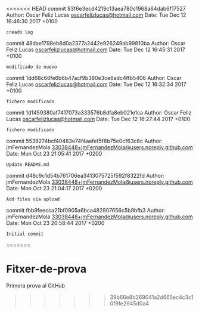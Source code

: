 <<<<<<< HEAD
commit 93f6e3ecd4219c13aea780c1968a64dab6f17527
Author: Oscar Feliz Lucas <oscarfelizlucas@hotmail.com>
Date:   Tue Dec 12 16:46:30 2017 +0100

    creado log

commit 48dae1798eb8d0a2377a2442e926249ab99810ba
Author: Oscar Feliz Lucas <oscarfelizlucas@hotmail.com>
Date:   Tue Dec 12 16:45:31 2017 +0100

    modificado de nuevo

commit 1dd68c66fe6b6b47acf9b380e3ce6adc4ffb5406
Author: Oscar Feliz Lucas <oscarfelizlucas@hotmail.com>
Date:   Tue Dec 12 16:32:34 2017 +0100

    fichero modificado

commit 1d1459380af7417073a333576b8dfa8eb021e1ca
Author: Oscar Feliz Lucas <oscarfelizlucas@hotmail.com>
Date:   Tue Dec 12 16:27:44 2017 +0100

    fichero modificado

commit 5538274bcf40483e74f4aafef5f8b75e0cf63c8c
Author: jmFernandezMola <33038448+jmFernandezMola@users.noreply.github.com>
Date:   Mon Oct 23 21:05:41 2017 +0200

    Update README.md

commit d48c9c1d54b761706ea3413075725f592f8322fd
Author: jmFernandezMola <33038448+jmFernandezMola@users.noreply.github.com>
Date:   Mon Oct 23 21:04:17 2017 +0200

    Add files via upload

commit fbb9feecca21bf0905a6bca482807656c5b9bfb3
Author: jmFernandezMola <33038448+jmFernandezMola@users.noreply.github.com>
Date:   Mon Oct 23 20:58:44 2017 +0200

    Initial commit
=======
# Fitxer-de-prova
Primera prova al GitHub
>>>>>>> 39b66e8b269041a2d665ec4c3c10f9fe2945d0a4
